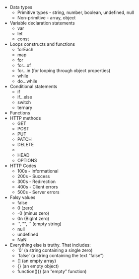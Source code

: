 * Data types
  * Primitive types - string, number, boolean, undefined, null
  * Non-primitive - array, object
* Variable declaration statements
  * var 
  * let
  * const
* Loops constructs and functions
  * forEach 
  * map
  * for
  * for...of 
  * for...in (for looping through object properties)
  * while 
  * do...while
* Conditional statements
  * if 
  * if...else 
  * switch 
  * ternary
* Functions
* HTTP methods
  * GET
  * POST
  * PUT
  * PATCH
  * DELETE
  * 
  * HEAD
  * OPTIONS
* HTTP Codes
  * 100s - Informational
  * 200s - Success
  * 300s - Redirection
  * 400s - Client errors
  * 500s - Server errors
* Falsy values
  * false
  * 0 (zero)
  * -0 (minus zero)
  * 0n (BigInt zero)
  * '', "", `` (empty string)
  * null
  * undefined
  * NaN
* Everything else is truthy. That includes:
  * '0' (a string containing a single zero)
  * 'false' (a string containing the text “false”)
  * [] (an empty array)
  * {} (an empty object)
  * function(){} (an “empty” function)